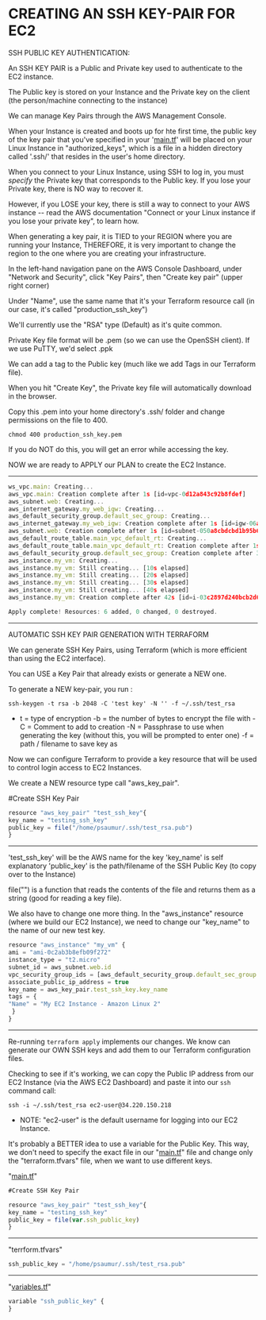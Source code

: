 # CREATING AN SSH KEY-PAIR FOR EC2

SSH PUBLIC KEY AUTHENTICATION:

An SSH KEY PAIR is a Public and Private key used to authenticate to the EC2 instance.

The Public key is stored on your Instance and the Private key on the client (the person/machine connecting to the instance)

We can manage Key Pairs through the AWS Management Console.

When your Instance is created and boots up for hte first time, the public key of the key pair that you've specified in your '[main.tf](http://main.tf/)' will be placed on your Linux Instance in "authorized_keys", which is a file in a hidden directory called '.ssh/' that resides in the user's home directory.

When you connect to your Linux Instance, using SSH to log in, you must *specify* the Private key that corresponds to the Public key. If you lose your Private key, there is NO way to recover it.

However, if you LOSE your key, there is still a way to connect to your AWS instance -- read the AWS documentation "Connect or your Linux instance if you lose your private key", to learn how.

When generating a key pair, it is TIED to your REGION where you are running your Instance, THEREFORE, it is very important to change the region to the one where you are creating your infrastructure.

In the left-hand navigation pane on the AWS Console Dashboard, under "Network and Security", click "Key Pairs", then "Create key pair" (upper right corner)

Under "Name", use the same name that it's your Terraform resource call (in our case, it's called "production_ssh_key")

We'll currently use the "RSA" type (Default) as it's quite common.

Private Key file format will be .pem (so we can use the OpenSSH client). If we use PuTTY, we'd select .ppk

We can add a tag to the Public key (much like we add Tags in our Terraform file).

When you hit "Create Key", the Private key file will automatically download in the browser.

Copy this .pem into your home directory's .ssh/ folder and change permissions on the file to 400.

`chmod 400 production_ssh_key.pem` 

If you do NOT do this, you will get an error while accessing the key.

NOW we are ready to APPLY our PLAN to create the EC2 Instance.

---

```jsx
ws_vpc.main: Creating...
aws_vpc.main: Creation complete after 1s [id=vpc-0d12a843c92b8fdef]
aws_subnet.web: Creating...
aws_internet_gateway.my_web_igw: Creating...
aws_default_security_group.default_sec_group: Creating...
aws_internet_gateway.my_web_igw: Creation complete after 1s [id=igw-06a94adaefb47f5fe]
aws_subnet.web: Creation complete after 1s [id=subnet-050a8cbdcbd1b95b6]
aws_default_route_table.main_vpc_default_rt: Creating...
aws_default_route_table.main_vpc_default_rt: Creation complete after 1s [id=rtb-0ff715cbdc8e7d0be]
aws_default_security_group.default_sec_group: Creation complete after 3s [id=sg-0553096c3c7080c64]
aws_instance.my_vm: Creating...
aws_instance.my_vm: Still creating... [10s elapsed]
aws_instance.my_vm: Still creating... [20s elapsed]
aws_instance.my_vm: Still creating... [30s elapsed]
aws_instance.my_vm: Still creating... [40s elapsed]
aws_instance.my_vm: Creation complete after 42s [id=i-03c2897d240bcb2d6]

Apply complete! Resources: 6 added, 0 changed, 0 destroyed.
```

---

AUTOMATIC SSH KEY PAIR GENERATION WITH TERRAFORM

We can generate SSH Key Pairs, using Terraform (which is more efficient than using the EC2 interface).

You can USE a Key Pair that already exists or generate a NEW one.

To generate a NEW key-pair, you run :

`ssh-keygen -t rsa -b 2048 -C 'test key' -N '' -f ~/.ssh/test_rsa`

- t = type of encryption
-b = the number of bytes to encrypt the file with
-C = Comment to add to creation
-N = Passphrase to use when generating the key (without this, you will be prompted to enter one)
-f = path / filename to save key as

Now we can configure Terraform to provide a key resource that will be used to control login access to EC2 Instances.

We create a NEW resource type call "aws_key_pair".

#Create SSH Key Pair

```jsx
resource "aws_key_pair" "test_ssh_key"{
key_name = "testing_ssh_key"
public_key = file("/home/psaumur/.ssh/test_rsa.pub")
}
```

---

'test_ssh_key' will be the AWS name for the key
'key_name' is self explanatory
'public_key' is the path/filename of the SSH Public Key (to copy over to the Instance)

file("") is a function that reads the contents of the file and returns them as a string (good for reading a key file).

We also have to change one more thing. In the "aws_instance" resource (where we build our EC2 Instance), we need to change our "key_name" to the name of our new test key.

```jsx
resource "aws_instance" "my_vm" {
ami = "ami-0c2ab3b8efb09f272"
instance_type = "t2.micro"
subnet_id = aws_subnet.web.id
vpc_security_group_ids = [aws_default_security_group.default_sec_group.id]
associate_public_ip_address = true
key_name = aws_key_pair.test_ssh_key.key_name
tags = {
"Name" = "My EC2 Instance - Amazon Linux 2"
 }
}
```

---

Re-running `terraform apply` implements our changes. We know can generate our OWN SSH keys and add them to our Terraform configuration files.

Checking to see if it's working, we can copy the Public IP address from our EC2 Instance (via the AWS EC2 Dashboard) and paste it into our `ssh` command call:

`ssh -i ~/.ssh/test_rsa ec2-user@34.220.150.218`

- NOTE: "ec2-user" is the default username for logging into our EC2 Instance.

It's probably a BETTER idea to use a variable for the Public Key. This way, we don't need to specify the exact file in our "[main.tf](http://main.tf/)" file and change only the "terraform.tfvars" file, when we want to use different keys.

"[main.tf](http://main.tf/)"

```jsx
#Create SSH Key Pair

resource "aws_key_pair" "test_ssh_key"{
key_name = "testing_ssh_key"
public_key = file(var.ssh_public_key)
}
```

---

"terrform.tfvars"

```jsx
ssh_public_key = "/home/psaumur/.ssh/test_rsa.pub"
```

---

"[variables.tf](http://variables.tf/)"

```jsx
variable "ssh_public_key" {
}
```